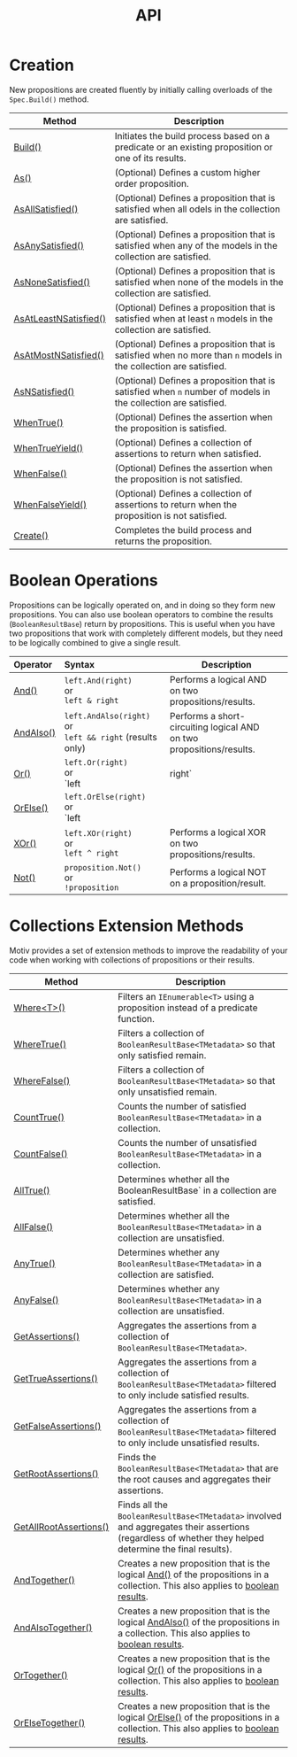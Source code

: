 ﻿---
title: API
---
# Creation

New propositions are created fluently by initially calling overloads of the `Spec.Build()` method.

| Method                                               | Description                                                                                                      |
|------------------------------------------------------|------------------------------------------------------------------------------------------------------------------|
| [Build()](./Build.html)                              | Initiates the build process based on a predicate or an existing proposition or one of its results.               |
| [As()](./As.html)                                    | (Optional) Defines a custom higher order proposition.                                                            |
| [AsAllSatisfied()](./As.html#all-satisfied)          | (Optional) Defines a proposition that is satisfied when all odels in the collection are satisfied.               |
| [AsAnySatisfied()](./As.html#some-satisfied)         | (Optional) Defines a proposition that is satisfied when any of the models in the collection are satisfied.       |
| [AsNoneSatisfied()](./As.html#none-satisfied)        | (Optional) Defines a proposition that is satisfied when none of the models in the collection are satisfied.      |
| [AsAtLeastNSatisfied()](./As.html#minimum-satisfied) | (Optional) Defines a proposition that is satisfied when at least `n` models in the collection are satisfied.     |
| [AsAtMostNSatisfied()](./As.html#maximum-satisfied)  | (Optional) Defines a proposition that is satisfied when no more than `n` models in the collection are satisfied. |
| [AsNSatisfied()](./As.html#n-satisfied)              | (Optional) Defines a proposition that is satisfied when `n` number of models in the collection are satisfied.    |
| [WhenTrue()](./WhenTrue.html)                        | (Optional) Defines the assertion when the proposition is satisfied.                                              |
| [WhenTrueYield()](./WhenTrueYield.html)              | (Optional) Defines a collection of assertions to return when satisfied.                                          |
| [WhenFalse()](./WhenFalse.html)                      | (Optional) Defines the assertion when the proposition is not satisfied.                                          |
| [WhenFalseYield()](./WhenFalseYield.html)            | (Optional) Defines a collection of assertions to return when the proposition is not satisfied.                   |
| [Create()](./Create.html)                            | Completes the build process and returns the proposition.                                                         |

# Boolean Operations

Propositions can be logically operated on, and in doing so they form new propositions.
You can also use boolean operators to combine the results (`BooleanResultBase`) return by propositions.
This is useful when you have two propositions that work with completely different models, but they need to be logically 
combined to give a single result.

| Operator                    | Syntax                                                              | Description                                                                |
|:----------------------------|:--------------------------------------------------------------------|----------------------------------------------------------------------------|
| [And()](./And.html)         | `left.And(right)` <br/>or<br/>`left & right`                        | Performs a logical AND <br /> on two propositions/results.                 |
| [AndAlso()](./AndAlso.html) | `left.AndAlso(right)` <br />or<br />`left && right` (results only)  | Performs a short-circuiting logical AND <br />on two propositions/results. |
| [Or()](./Or.html)           | `left.Or(right)`  <br />or<br />`left                               | right`                                                            | Performs a logical OR <br /> on two propositions/results.                    |
| [OrElse()](./OrElse.html)   | `left.OrElse(right)`  <br />or<br />`left                           || right` (results only)                                               | Performs a short-circuiting logical OR <br /> on two propositions/results.  |
| [XOr()](./XOr.html)         | `left.XOr(right)`<br />or<br />`left ^ right`                       | Performs a logical XOR <br /> on two propositions/results.                 |
| [Not()](./Not.html)         | `proposition.Not()`<br />or<br />`!proposition`                      | Performs a logical NOT <br /> on a proposition/result.                     |

# Collections Extension Methods

Motiv provides a set of extension methods to improve the readability of your code when working with collections of 
propositions or their results.

| Method                                                            | Description                                                                                                                                                                                               |
|-------------------------------------------------------------------|-----------------------------------------------------------------------------------------------------------------------------------------------------------------------------------------------------------|
| [Where&lt;T&gt;()](./Collections.html#where)                      | Filters an `IEnumerable<T>` using a proposition instead of a predicate function.                                                                                                                          |
| [WhereTrue()](./Collections.html#wheretrue)                       | Filters a collection of `BooleanResultBase<TMetadata>` so that only satisfied remain.                                                                                                                     |
| [WhereFalse()](./Collections.html#wherefalse)                     | Filters a collection of `BooleanResultBase<TMetadata>` so that only unsatisfied remain.                                                                                                                   |
| [CountTrue()](./Collections.html#counttrue)                       | Counts the number of satisfied `BooleanResultBase<TMetadata>` in a collection.                                                                                                                            |
| [CountFalse()](./Collections.html#countfalse)                     | Counts the number of unsatisfied `BooleanResultBase<TMetadata>` in a collection.                                                                                                                          |
| [AllTrue()](./Collections.html#alltrue)                           | Determines whether all the BooleanResultBase<TMetadata>` in a collection are satisfied.                                                                                                                   |
| [AllFalse()](./Collections.html#allfalse)                         | Determines whether all the `BooleanResultBase<TMetadata>` in a collection are unsatisfied.                                                                                                                |
| [AnyTrue()](./Collections.html#anytrue)                           | Determines whether any `BooleanResultBase<TMetadata>` in a collection are satisfied.                                                                                                                      |
| [AnyFalse()](./Collections.html#anyfalse)                         | Determines whether any `BooleanResultBase<TMetadata>` in a collection are unsatisfied.                                                                                                                    |
| [GetAssertions()](./Collections.html#getassertions)               | Aggregates the assertions from a collection of `BooleanResultBase<TMetadata>`.                                                                                                                            |
| [GetTrueAssertions()](./Collections.html#gettrueassertions)       | Aggregates the assertions from a collection of `BooleanResultBase<TMetadata>` filtered to only include satisfied results.                                                                                 |
| [GetFalseAssertions()](./Collections.html#getfalseassertions)     | Aggregates the assertions from a collection of `BooleanResultBase<TMetadata>` filtered to only include unsatisfied results.                                                                               |
| [GetRootAssertions()](./Collections.html#getrootassertions)       | Finds the `BooleanResultBase<TMetadata>` that are the root causes and aggregates their assertions.                                                                                                        |
| [GetAllRootAssertions()](./Collections.html#getallrootassertions) | Finds all the `BooleanResultBase<TMetadata>` involved and aggregates their assertions (regardless of whether they helped determine the final results).                                                    |
| [AndTogether()](./Collections.html#andtogether)                   | Creates a new proposition that is the logical [And()](./And.html) of the propositions in a collection. This also applies to [boolean results](./Collections.html#collections-of-boolean-results).         |
| [AndAlsoTogether()](./Collections.html#andalsotogether)           | Creates a new proposition that is the logical [AndAlso()](./AndAlso.html) of the propositions in a collection. This also applies to [boolean results](./Collections.html#collections-of-boolean-results). |
| [OrTogether()](./Collections.html#ortogether)                     | Creates a new proposition that is the logical [Or()](./Or.html) of the propositions in a collection. This also applies to [boolean results](./Collections.html#collections-of-boolean-results).           |
| [OrElseTogether()](./Collections.html#orelsetogether)             | Creates a new proposition that is the logical [OrElse()](./OrElse.html) of the propositions in a collection. This also applies to [boolean results](./Collections.html#collections-of-boolean-results).   |
